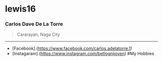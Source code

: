 # lewis16
### Carlos Dave De La Torre

> Cararayan, Naga City
---
- [Facebook].(https://www.facebook.com/carlos.adelatorre.1)
- [Instagaram].(https://www.instagram.com/betlognijoven)
   #My Hobbies
